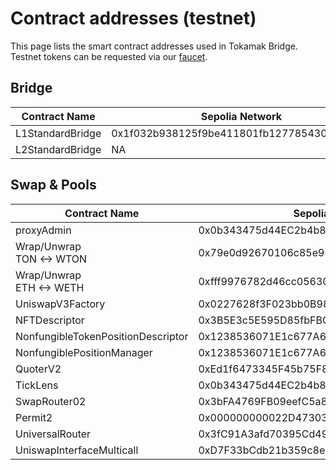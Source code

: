 # Contract addresses (testnet)

This page lists the smart contract addresses used in Tokamak Bridge. Testnet tokens can be requested via our [faucet](https://docs.tokamak.network/home/service-guide/faucet-testnet).

## Bridge

<table><thead><tr><th width="212">Contract Name</th><th width="261.33333333333326">Sepolia Network</th><th>Titan Sepolia Network</th></tr></thead><tbody><tr><td>L1StandardBridge</td><td>0x1f032b938125f9be411801fb127785430e7b3971</td><td>NA</td></tr><tr><td>L2StandardBridge</td><td>NA</td><td>0x4200000000000000000000000000000000000010</td></tr></tbody></table>

## Swap & Pools

<table><thead><tr><th width="205.5">Contract Name</th><th>Sepolia Network</th><th>Titan Sepolia Network</th></tr></thead><tbody><tr><td>proxyAdmin</td><td>0x0b343475d44EC2b4b8243EBF81dc888BF0A14b36</td><td>0x18299EEc35afb6f18284c6d927FDDf57CA6cffCF</td></tr><tr><td>Wrap/Unwrap<br>TON &#x3C;-> WTON</td><td>0x79e0d92670106c85e9067b56b8f674340dca0bbd</td><td>Unsupported</td></tr><tr><td>Wrap/Unwrap<br>ETH &#x3C;-> WETH</td><td>0xfff9976782d46cc05630d1f6ebab18b2324d6b14</td><td>0x4200000000000000000000000000000000000006</td></tr><tr><td>UniswapV3Factory</td><td>0x0227628f3F023bb0B980b67D528571c95c6DaC1c</td><td>0x31BCECA13c5be57b3677Ec116FB38fEde7Fe1217</td></tr><tr><td>NFTDescriptor</td><td>0x3B5E3c5E595D85fbFBC2a42ECC091e183E76697C</td><td>0x760996dD29F2154a9C52f798d1F760383D991847</td></tr><tr><td>NonfungibleTokenPositionDescriptor</td><td>0x1238536071E1c677A632429e3655c799b22cDA52</td><td>0x898250afef5611fB9D16B992fA0cABb12966e978</td></tr><tr><td>NonfungiblePositionManager</td><td>0x1238536071E1c677A632429e3655c799b22cDA52</td><td>0x0B4695D5EB7C4e207D1b86cfFA9Eb39db56413f2</td></tr><tr><td>QuoterV2</td><td>0xEd1f6473345F45b75F8179591dd5bA1888cf2FB3</td><td>0xd3B37DE679D1F558e0CD4Bb81FaD54C436d10acf</td></tr><tr><td>TickLens</td><td>0x0b343475d44EC2b4b8243EBF81dc888BF0A14b36</td><td>0xf981019fF4dcBe05EdfEB0CF25a29b28D9961fA9</td></tr><tr><td>SwapRouter02</td><td>0x3bFA4769FB09eefC5a80d6E87c3B9C650f7Ae48E</td><td>0x709C67488edC9fd8BdAf267BFA276B49CD62c217</td></tr><tr><td>Permit2</td><td>0x000000000022D473030F116dDEE9F6B43aC78BA3</td><td>0xE266Fd68AEf7CC3bb24B20f22cFDe493F7eEBed8</td></tr><tr><td>UniversalRouter</td><td>0x3fC91A3afd70395Cd496C647d5a6CC9D4B2b7FAD</td><td>0x17b3E73833880AB6E8A632220968f9371cB533Bf</td></tr><tr><td>UniswapInterfaceMulticall</td><td>0xD7F33bCdb21b359c8ee6F0251d30E94832baAd07</td><td>0x07877fa4e98D4e38585c5f0955f1C1785276228a</td></tr></tbody></table>
